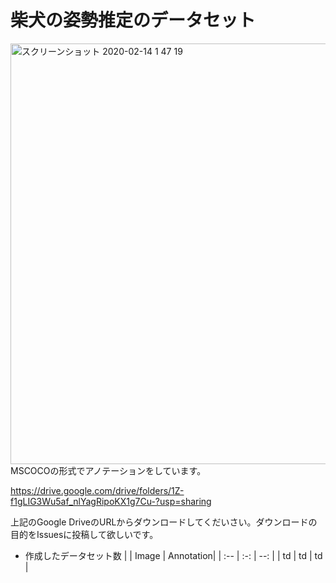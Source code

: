 # 柴犬の姿勢推定のデータセット
<img width="673" alt="スクリーンショット 2020-02-14 1 47 19" src="https://user-images.githubusercontent.com/54575368/94964736-307f8080-0535-11eb-8d45-cfc759bf609c.png">
MSCOCOの形式でアノテーションをしています。  

https://drive.google.com/drive/folders/1Z-f1gLIG3Wu5af_nlYagRipoKX1g7Cu-?usp=sharing  

上記のGoogle DriveのURLからダウンロードしてくだいさい。ダウンロードの目的をIssuesに投稿して欲しいです。

* 作成したデータセット数
| | Image | Annotation|
| :-- | :-: | --: |
| td | td | td |
